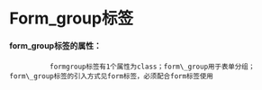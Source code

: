 # **Form\_group标签**

#### **form\_group标签的属性：**

              formgroup标签有1个属性为class；form\_group用于表单分组；form\_group标签的引入方式见form标签，必须配合form标签使用




